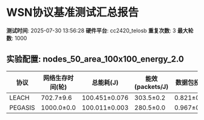 # WSN协议基准测试汇总报告

**测试时间**: 2025-07-30 13:56:28
**硬件平台**: cc2420_telosb
**重复次数**: 3
**最大轮数**: 1000

## 实验配置: nodes_50_area_100x100_energy_2.0

| 协议 | 网络生存时间(轮) | 总能耗(J) | 能效(packets/J) | 数据包投递率 |
|------|------------------|-----------|-----------------|-------------|
| LEACH | 702.7±9.6 | 100.451±0.076 | 303.5±0.2 | 0.821±0.001 |
| PEGASIS | 1000.0±0.0 | 100.011±0.003 | 280.5±0.0 | 0.967±0.000 |

